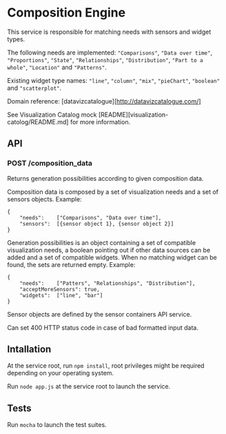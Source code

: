 # Composition Engine

This service is responsible for matching needs with sensors and widget types.

The following needs are implemented: `"Comparisons"`, `"Data over time"`, `"Proportions"`, `"State"`, `"Relationships"`, `"Distribution"`, `"Part to a whole"`, `"Location"` and `"Patterns"`.

Existing widget type names: `"line"`, `"column"`, `"mix"`, `"pieChart"`, `"boolean"` and `"scatterplot"`.

Domain reference: [datavizcatalogue][http://datavizcatalogue.com/]

See Visualization Catalog mock [README][visualization-catolog/README.md] for more information.

## API

### POST /composition_data

Returns generation possibilities according to given composition data.

Composition data is composed by a set of visualization needs and a set of sensors objects. Example:
```
{
	"needs": 	["Comparisons", "Data over time"],
	"sensors": 	[{sensor object 1}, {sensor object 2}]
}
```

Generation possibilities is an object containing a set of compatible
visualization needs, a boolean pointing out if other data sources can be added and a set of compatible widgets. When no matching widget can be found, the sets are returned empty. Example:
```
{
	"needs": 	["Patters", "Relationships", "Distribution"],
	"acceptMoreSensors": true,
	"widgets": 	["line", "bar"]
}
```

Sensor objects are defined by the sensor containers API service.

Can set 400 HTTP status code in case of bad formatted input data.

## Intallation

At the service root, run `npm install`, root privileges might be required depending on your operating system.

Run `node app.js` at the service root to launch the service.

## Tests

Run `mocha` to launch the test suites.